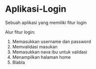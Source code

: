 # Aplikasi-Login
Sebuah aplikasi yang memiliki fitur login

Alur fitur login:
1. Memasukkan username dan password
2. Memvalidasi masukan
3. Memasukkan nava ibu untuk validasi
4. Menampilkan halaman home
5. Blabla
